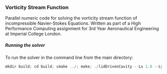 ### Vorticity Stream Function

Parallel numeric code for solving the vorticity stream function of incompressible Navier-Stokes Equations. Written as part of a High Performance Computing assignment for 3rd Year Aeronautical Engineering at Imperial College London.

##### Running the solver

To run the solver in the command line from the main directory:

``` C++
mkdir build; cd build; cmake ../; make; ./lidDrivenCavity --Lx 1.0 --Ly 1.0 --Nx 5 --Ny 5 --Px 4 --Py 4 --dt 0.01 --T 10 --Re 4000
```

